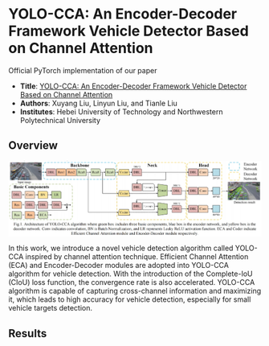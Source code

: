 # YOLO-CCA: An Encoder-Decoder Framework Vehicle Detector Based on Channel Attention
Official PyTorch implementation of our paper 
* **Title**: [YOLO-CCA: An Encoder-Decoder Framework Vehicle Detector Based on Channel Attention](https://ieeexplore.ieee.org/abstract/document/10235599)
* **Authors**: Xuyang Liu, Linyun Liu, and Tianle Liu
* **Institutes**: Hebei University of Technology and Northwestern Polytechnical University <br>

## Overview
<p align="center"> <img src="overview.png" width="1000" align="center"> </p>
In this work, we introduce a novel vehicle detection algorithm called YOLO-CCA inspired by channel attention technique. Efficient Channel Attention (ECA) and Encoder-Decoder modules are adopted into YOLO-CCA algorithm for vehicle detection. With the introduction of the Complete-IoU (CIoU) loss function, the convergence rate is also accelerated. YOLO-CCA algorithm is capable of capturing cross-channel information and maximizing it, which leads to high accuracy for vehicle detection, especially for small vehicle targets detection.

## Results
